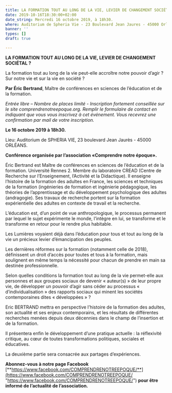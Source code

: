 ```yaml
---
title: LA FORMATION TOUT AU LONG DE LA VIE, LEVIER DE CHANGEMENT SOCIÉTAL ?
date: 2019-10-16T18:30:00+02:00
date_string: Mercredi 16 octobre 2019, à 18h30.
where: Auditorium de Spheria Vie - 23 Boulevard Jean Jaures - 45000 Orléans.
banner: ''
types: []
draft: true

---
```

**LA FORMATION TOUT AU LONG DE LA VIE, LEVIER DE CHANGEMENT SOCIÉTAL ?**

La formation tout au long de la vie peut-elle accroître notre pouvoir d’agir ? Sur notre vie et sur la vie en société ?

**Par Éric Bertrand**, Maître de conférences en sciences de l’éducation et de la formation.

_Entrée libre – Nombre de places limité - Inscription fortement conseillée sur le site comprendrenotreepoque.org. Remplir le formulaire de contact en indiquant que vous vous inscrivez à cet événement. Vous recevrez une confirmation par mail de votre inscription._

**Le 16 octobre 2019 à 18h30.**

Lieu: Auditorium de SPHERIA VIE, 23 boulevard Jean Jaurès - 45000 ORLÉANS.

**Conférence organisée par l’association «Comprendre notre époque».**

Éric Bertrand est Maître de conférences en sciences de l’éducation et de la formation. Université Rennes 2. Membre du laboratoire CREAD (Centre de Recherche sur l’Enseignement, l’Activité et la Didactique). Il enseigne l’histoire de la formation des adultes en France, les sciences et techniques de la formation (ingénieries de formation et ingénierie pédagogique, les théories de l’apprentissage et du développement psychologique des adultes (andragogie). Ses travaux de recherche portent sur la formation expérientielle des adultes en contexte de travail et la recherche.

L’éducation est, d’un point de vue anthropologique, le processus permanent par lequel le sujet expérimente le monde, l’intègre en lui, se transforme  et le transforme en retour pour le rendre plus habitable.

Les Lumières  voyaient déjà dans l’éducation pour tous et tout au long de la vie un précieux levier d’émancipation des peuples.

Les dernières réformes sur la formation (notamment celle de 2018), définissent un droit d’accès pour toutes et tous à la formation, mais soulignent en même temps la nécessité  pour chacun de prendre en main sa destinée professionnelle.

Selon quelles conditions la formation tout au long de la vie permet-elle aux personnes et aux groupes sociaux de devenir « auteur(s) » de leur propre vie, de développer un pouvoir d’agir  sans céder au processus « d’individualisation » des rapports sociaux qui minent les sociétés contemporaines dites « développées » ?

Eric BERTRAND mettra en perspective l’histoire de la formation des adultes, son actualité et ses enjeux contemporains, et les résultats de différentes recherches menées depuis deux décennies dans le champ de l’insertion et de la formation.

Il présentera enfin le développement d’une pratique actuelle : la réflexivité critique, au cœur de toutes transformations politiques, sociales et éducatives.

La deuxième partie sera consacrée aux partages d’expériences.

**Abonnez-vous à notre page Facebook** [**https://www.facebook.com/COMPRENDRENOTREEPOQUE/**](https://www.facebook.com/COMPRENDRENOTREEPOQUE/ "https://www.facebook.com/COMPRENDRENOTREEPOQUE/") **pour être informé de l’actualité de l’association.**